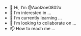 - 👋 Hi, I’m @Axolzoe0802x
- 👀 I’m interested in ...
- 🌱 I’m currently learning ...
- 💞️ I’m looking to collaborate on ...
- 📫 How to reach me ...

<!---
Axolzoe0802x/Axolzoe0802x is a ✨ special ✨ repository because its `README.md` (this file) appears on your GitHub profile.
You can click the Preview link to take a look at your changes.
--->
